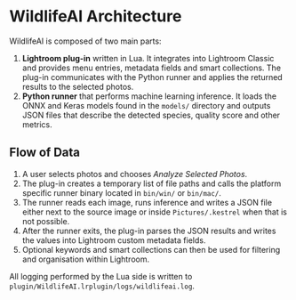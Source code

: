 # WildlifeAI Architecture

WildlifeAI is composed of two main parts:

1. **Lightroom plug-in** written in Lua. It integrates into Lightroom Classic and
   provides menu entries, metadata fields and smart collections. The plug-in
   communicates with the Python runner and applies the returned results to the
   selected photos.
2. **Python runner** that performs machine learning inference. It loads the ONNX
   and Keras models found in the `models/` directory and outputs JSON files that
   describe the detected species, quality score and other metrics.

## Flow of Data

1. A user selects photos and chooses *Analyze Selected Photos*.
2. The plug-in creates a temporary list of file paths and calls the platform
   specific runner binary located in `bin/win/` or `bin/mac/`.
3. The runner reads each image, runs inference and writes a JSON file either next
   to the source image or inside `Pictures/.kestrel` when that is not possible.
4. After the runner exits, the plug-in parses the JSON results and writes the
   values into Lightroom custom metadata fields.
5. Optional keywords and smart collections can then be used for filtering and
   organisation within Lightroom.

All logging performed by the Lua side is written to `plugin/WildlifeAI.lrplugin/logs/wildlifeai.log`.
